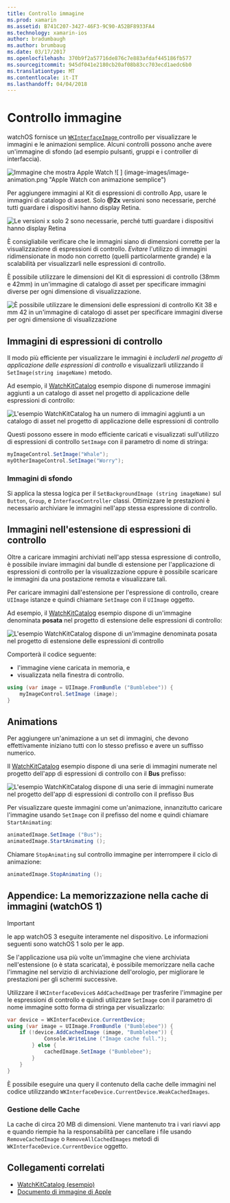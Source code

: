 ```yaml
---
title: Controllo immagine
ms.prod: xamarin
ms.assetid: B741C207-3427-46F3-9C90-A52BF8933FA4
ms.technology: xamarin-ios
author: bradumbaugh
ms.author: brumbaug
ms.date: 03/17/2017
ms.openlocfilehash: 370b9f2a57716de876c7e883afdaf445186fb577
ms.sourcegitcommit: 945df041e2180cb20af08b83cc703ecd1aedc6b0
ms.translationtype: MT
ms.contentlocale: it-IT
ms.lasthandoff: 04/04/2018
---
```

# <a name="image-control"></a>Controllo immagine

watchOS fornisce un [ `WKInterfaceImage` ](https://developer.xamarin.com/api/type/WatchKit.WKInterfaceImage/) controllo per visualizzare le immagini e le animazioni semplice. Alcuni controlli possono anche avere un'immagine di sfondo (ad esempio pulsanti, gruppi e i controller di interfaccia).

![](image-images/image-walkway.png "Immagine che mostra Apple Watch") ![ ] (image-images/image-animation.png "Apple Watch con animazione semplice")
<!-- watch image courtesy of http://infinitapps.com/bezel/ -->

Per aggiungere immagini al Kit di espressioni di controllo App, usare le immagini di catalogo di asset.
Solo **@2x** versioni sono necessarie, perché tutti guardare i dispositivi hanno display Retina.

![](image-images/asset-universal-sml.png "Le versioni x solo 2 sono necessarie, perché tutti guardare i dispositivi hanno display Retina")

È consigliabile verificare che le immagini siano di dimensioni corrette per la visualizzazione di espressioni di controllo. *Evitare* l'utilizzo di immagini ridimensionate in modo non corretto (quelli particolarmente grande) e la scalabilità per visualizzarli nelle espressioni di controllo.

È possibile utilizzare le dimensioni del Kit di espressioni di controllo (38mm e 42mm) in un'immagine di catalogo di asset per specificare immagini diverse per ogni dimensione di visualizzazione.

![](image-images/asset-watch-sml.png "È possibile utilizzare le dimensioni delle espressioni di controllo Kit 38 e mm 42 in un'immagine di catalogo di asset per specificare immagini diverse per ogni dimensione di visualizzazione")


## <a name="images-on-the-watch"></a>Immagini di espressioni di controllo

Il modo più efficiente per visualizzare le immagini è *includerli nel progetto di applicazione delle espressioni di controllo* e visualizzarli utilizzando il `SetImage(string imageName)` metodo.

Ad esempio, il [WatchKitCatalog](https://developer.xamarin.com/samples/WatchKitCatalog/) esempio dispone di numerose immagini aggiunti a un catalogo di asset nel progetto di applicazione delle espressioni di controllo:

![](image-images/asset-whale-sml.png "L'esempio WatchKitCatalog ha un numero di immagini aggiunti a un catalogo di asset nel progetto di applicazione delle espressioni di controllo")

Questi possono essere in modo efficiente caricati e visualizzati sull'utilizzo di espressioni di controllo `SetImage` con il parametro di nome di stringa:

```csharp
myImageControl.SetImage("Whale");
myOtherImageControl.SetImage("Worry");
```

### <a name="background-images"></a>Immagini di sfondo

Si applica la stessa logica per il `SetBackgroundImage (string imageName)` sul `Button`, `Group`, e `InterfaceController` classi. Ottimizzare le prestazioni è necessario archiviare le immagini nell'app stessa espressione di controllo.


## <a name="images-in-the-watch-extension"></a>Immagini nell'estensione di espressioni di controllo

Oltre a caricare immagini archiviati nell'app stessa espressione di controllo, è possibile inviare immagini dal bundle di estensione per l'applicazione di espressioni di controllo per la visualizzazione oppure è possibile scaricare le immagini da una postazione remota e visualizzare tali.

Per caricare immagini dall'estensione per l'espressione di controllo, creare `UIImage` istanze e quindi chiamare `SetImage` con il `UIImage` oggetto.

Ad esempio, il [WatchKitCatalog](https://developer.xamarin.com/samples/monotouch/watchOS/WatchKitCatalog/) esempio dispone di un'immagine denominata **posata** nel progetto di estensione delle espressioni di controllo:

![](image-images/asset-bumblebee-sml.png "L'esempio WatchKitCatalog dispone di un'immagine denominata posata nel progetto di estensione delle espressioni di controllo")

Comporterà il codice seguente:

- l'immagine viene caricata in memoria, e
- visualizzata nella finestra di controllo.

```csharp
using (var image = UIImage.FromBundle ("Bumblebee")) {
    myImageControl.SetImage (image);
}
```


## <a name="animations"></a>Animations

Per aggiungere un'animazione a un set di immagini, che devono effettivamente iniziano tutti con lo stesso prefisso e avere un suffisso numerico.

Il [WatchKitCatalog](https://developer.xamarin.com/samples/monotouch/watchOS/WatchKitCatalog/) esempio dispone di una serie di immagini numerate nel progetto dell'app di espressioni di controllo con il **Bus** prefisso:

![](image-images/asset-bus-animation-sml.png "L'esempio WatchKitCatalog dispone di una serie di immagini numerate nel progetto dell'app di espressioni di controllo con il prefisso Bus")

Per visualizzare queste immagini come un'animazione, innanzitutto caricare l'immagine usando `SetImage` con il prefisso del nome e quindi chiamare `StartAnimating`:

```csharp
animatedImage.SetImage ("Bus");
animatedImage.StartAnimating ();
```

Chiamare `StopAnimating` sul controllo immagine per interrompere il ciclo di animazione:

```csharp
animatedImage.StopAnimating ();
```


<a name="cache" />

## <a name="appendix-caching-images-watchos-1"></a>Appendice: La memorizzazione nella cache di immagini (watchOS 1)

> [!IMPORTANT]
> le app watchOS 3 eseguite interamente nel dispositivo. Le informazioni seguenti sono watchOS 1 solo per le app.

Se l'applicazione usa più volte un'immagine che viene archiviata nell'estensione (o è stata scaricata), è possibile memorizzare nella cache l'immagine nel servizio di archiviazione dell'orologio, per migliorare le prestazioni per gli schermi successive.

Utilizzare il `WKInterfaceDevice`s `AddCachedImage` per trasferire l'immagine per le espressioni di controllo e quindi utilizzare `SetImage` con il parametro di nome immagine sotto forma di stringa per visualizzarlo:

```csharp
var device = WKInterfaceDevice.CurrentDevice;
using (var image = UIImage.FromBundle ("Bumblebee")) {
    if (!device.AddCachedImage (image, "Bumblebee")) {
            Console.WriteLine ("Image cache full.");
        } else {
            cachedImage.SetImage ("Bumblebee");
        }
    }
}
```

È possibile eseguire una query il contenuto della cache delle immagini nel codice utilizzando `WKInterfaceDevice.CurrentDevice.WeakCachedImages`.


### <a name="managing-the-cache"></a>Gestione delle Cache

La cache di circa 20 MB di dimensioni. Viene mantenuto tra i vari riavvi app e quando riempie ha la responsabilità per cancellare i file usando `RemoveCachedImage` o `RemoveAllCachedImages` metodi di `WKInterfaceDevice.CurrentDevice` oggetto.



## <a name="related-links"></a>Collegamenti correlati

- [WatchKitCatalog (esempio)](https://developer.xamarin.com/samples/monotouch/watchOS/WatchKitCatalog/)
- [Documento di immagine di Apple](https://developer.apple.com/library/prerelease/ios/documentation/General/Conceptual/WatchKitProgrammingGuide/Images.html)

